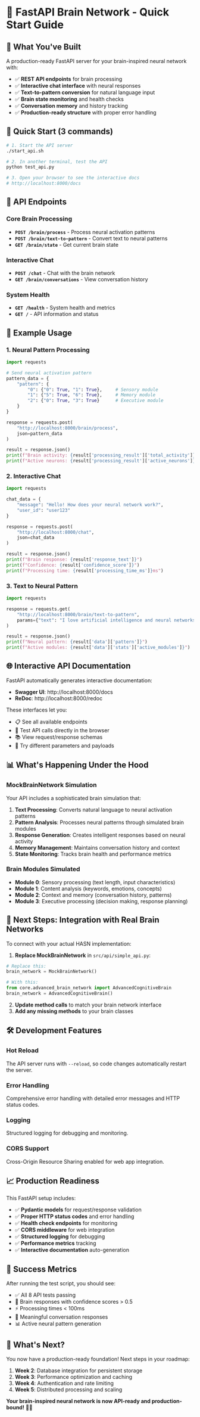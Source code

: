 # 🚀 FastAPI Brain Network - Quick Start Guide

## 🎯 What You've Built

A production-ready FastAPI server for your brain-inspired neural network with:

- ✅ **REST API endpoints** for brain processing
- ✅ **Interactive chat interface** with neural responses  
- ✅ **Text-to-pattern conversion** for natural language input
- ✅ **Brain state monitoring** and health checks
- ✅ **Conversation memory** and history tracking
- ✅ **Production-ready structure** with proper error handling

## 🚀 Quick Start (3 commands)

```bash
# 1. Start the API server
./start_api.sh

# 2. In another terminal, test the API
python test_api.py

# 3. Open your browser to see the interactive docs
# http://localhost:8000/docs
```

## 📡 API Endpoints

### Core Brain Processing
- **`POST /brain/process`** - Process neural activation patterns
- **`POST /brain/text-to-pattern`** - Convert text to neural patterns  
- **`GET /brain/state`** - Get current brain state

### Interactive Chat
- **`POST /chat`** - Chat with the brain network
- **`GET /brain/conversations`** - View conversation history

### System Health
- **`GET /health`** - System health and metrics
- **`GET /`** - API information and status

## 🧠 Example Usage

### 1. Neural Pattern Processing
```python
import requests

# Send neural activation pattern
pattern_data = {
    "pattern": {
        "0": {"0": True, "1": True},     # Sensory module
        "1": {"5": True, "6": True},     # Memory module  
        "2": {"0": True, "3": True}      # Executive module
    }
}

response = requests.post(
    "http://localhost:8000/brain/process", 
    json=pattern_data
)

result = response.json()
print(f"Brain activity: {result['processing_result']['total_activity']}")
print(f"Active neurons: {result['processing_result']['active_neurons']}")
```

### 2. Interactive Chat
```python
import requests

chat_data = {
    "message": "Hello! How does your neural network work?",
    "user_id": "user123"
}

response = requests.post(
    "http://localhost:8000/chat",
    json=chat_data
)

result = response.json()
print(f"Brain response: {result['response_text']}")
print(f"Confidence: {result['confidence_score']}")
print(f"Processing time: {result['processing_time_ms']}ms")
```

### 3. Text to Neural Pattern
```python
import requests

response = requests.get(
    "http://localhost:8000/brain/text-to-pattern",
    params={"text": "I love artificial intelligence and neural networks!"}
)

result = response.json()
print(f"Neural pattern: {result['data']['pattern']}")
print(f"Active modules: {result['data']['stats']['active_modules']}")
```

## 🌐 Interactive API Documentation

FastAPI automatically generates interactive documentation:

- **Swagger UI**: http://localhost:8000/docs
- **ReDoc**: http://localhost:8000/redoc

These interfaces let you:
- 📋 See all available endpoints
- 🧪 Test API calls directly in the browser
- 📚 View request/response schemas
- 🔧 Try different parameters and payloads

## 📊 What's Happening Under the Hood

### MockBrainNetwork Simulation
Your API includes a sophisticated brain simulation that:

1. **Text Processing**: Converts natural language to neural activation patterns
2. **Pattern Analysis**: Processes neural patterns through simulated brain modules
3. **Response Generation**: Creates intelligent responses based on neural activity
4. **Memory Management**: Maintains conversation history and context
5. **State Monitoring**: Tracks brain health and performance metrics

### Brain Modules Simulated
- **Module 0**: Sensory processing (text length, input characteristics)
- **Module 1**: Content analysis (keywords, emotions, concepts)  
- **Module 2**: Context and memory (conversation history, patterns)
- **Module 3**: Executive processing (decision making, response planning)

## 🔄 Next Steps: Integration with Real Brain Networks

To connect with your actual HASN implementation:

1. **Replace MockBrainNetwork** in `src/api/simple_api.py`:
```python
# Replace this:
brain_network = MockBrainNetwork()

# With this:
from core.advanced_brain_network import AdvancedCognitiveBrain
brain_network = AdvancedCognitiveBrain()
```

2. **Update method calls** to match your brain network interface
3. **Add any missing methods** to your brain classes

## 🛠️ Development Features

### Hot Reload
The API server runs with `--reload`, so code changes automatically restart the server.

### Error Handling
Comprehensive error handling with detailed error messages and HTTP status codes.

### Logging
Structured logging for debugging and monitoring.

### CORS Support
Cross-Origin Resource Sharing enabled for web app integration.

## 📈 Production Readiness

This FastAPI setup includes:

- ✅ **Pydantic models** for request/response validation
- ✅ **Proper HTTP status codes** and error handling
- ✅ **Health check endpoints** for monitoring
- ✅ **CORS middleware** for web integration
- ✅ **Structured logging** for debugging
- ✅ **Performance metrics** tracking
- ✅ **Interactive documentation** auto-generation

## 🎉 Success Metrics

After running the test script, you should see:
- ✅ All 8 API tests passing
- 🧠 Brain responses with confidence scores > 0.5
- ⚡ Processing times < 100ms
- 💬 Meaningful conversation responses
- 📊 Active neural pattern generation

## 🚀 What's Next?

You now have a production-ready foundation! Next steps in your roadmap:

1. **Week 2**: Database integration for persistent storage
2. **Week 3**: Performance optimization and caching  
3. **Week 4**: Authentication and rate limiting
4. **Week 5**: Distributed processing and scaling

**Your brain-inspired neural network is now API-ready and production-bound!** 🧠🚀
